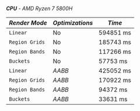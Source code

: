 ***CPU*** - *AMD Ryzen 7 5800H*

| ***Render Mode*** | ***Optimizations*** | ***Time*** |
| --- | --- | --- |
| `Linear` | No | 594851 ms |
| `Region Grids` | No | 185743 ms |
| `Region Bands` | No | 117266 ms |
| `Buckets` | No | 57753 ms |
| `Linear` | *AABB* | 425052 ms |
| `Region Grids` | *AABB* | 170922 ms |
| `Region Bands` | *AABB* | 94372  ms |
| `Buckets` | *AABB* | 33631 ms |
